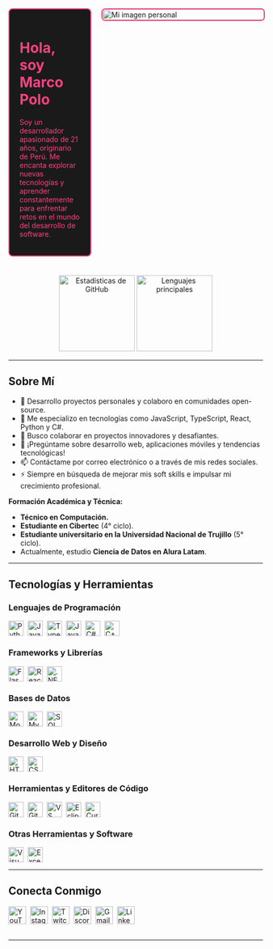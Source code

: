 <!-- Contenedor Principal: Banner y Presentación -->
<div style="display: flex; align-items: flex-start; gap: 20px;">

  <!-- Columna de Texto (Izquierda) -->
  <div style="flex: 1; background-color: #1a1a1a; color: #FF4081; padding: 20px; border: 2px solid #FF4081; border-radius: 8px;">
    <h1>Hola, soy Marco Polo</h1>
    <p>
      Soy un desarrollador apasionado de 21 años, originario de Perú. Me encanta explorar nuevas tecnologías y aprender constantemente para enfrentar retos en el mundo del desarrollo de software.
    </p>
  </div>

  <!-- Columna de Imágenes (Derecha) -->
  <div style="flex: 0 0 320px; display: flex; flex-direction: column; gap: 15px;">
    <img src="" alt="Mi imagen personal" style="width: 100%; border: 2px solid #FF4081; border-radius: 8px;" />

  </div>

</div>

<br clear="both" />

<!-- Estadísticas y Lenguajes en GitHub -->
<div align="center" style="margin-top: 20px;">
  <img src="https://github-readme-stats.vercel.app/api?username=marcopolo&hide_title=false&hide_rank=false&show_icons=true&include_all_commits=true&count_private=true&disable_animations=false&theme=dracula&locale=es&hide_border=false" height="150" alt="Estadísticas de GitHub"  />
  <img src="https://github-readme-stats.vercel.app/api/top-langs?username=marcopolo&locale=es&hide_title=false&layout=compact&card_width=320&langs_count=5&theme=dracula&hide_border=false" height="150" alt="Lenguajes principales"  />
</div>

---

## Sobre Mí

- 🔭 Desarrollo proyectos personales y colaboro en comunidades open-source.
- 🌱 Me especializo en tecnologías como JavaScript, TypeScript, React, Python y C#.
- 👯 Busco colaborar en proyectos innovadores y desafiantes.
- 💬 ¡Pregúntame sobre desarrollo web, aplicaciones móviles y tendencias tecnológicas!
- 📫 Contáctame por correo electrónico o a través de mis redes sociales.
- ⚡ Siempre en búsqueda de mejorar mis soft skills e impulsar mi crecimiento profesional.

**Formación Académica y Técnica:**  
- **Técnico en Computación.**  
- **Estudiante en Cibertec** (4° ciclo).  
- **Estudiante universitario en la Universidad Nacional de Trujillo** (5° ciclo).  
- Actualmente, estudio **Ciencia de Datos en Alura Latam**.

---

## Tecnologías y Herramientas

### Lenguajes de Programación
<div style="display: flex; flex-wrap: wrap; gap: 8px; align-items: center;">
  <img src="https://cdn.jsdelivr.net/gh/devicons/devicon/icons/python/python-original.svg" height="30" alt="Python" />
  <img src="https://cdn.jsdelivr.net/gh/devicons/devicon/icons/javascript/javascript-original.svg" height="30" alt="JavaScript" />
  <img src="https://cdn.jsdelivr.net/gh/devicons/devicon/icons/typescript/typescript-original.svg" height="30" alt="TypeScript" />
  <img src="https://cdn.jsdelivr.net/gh/devicons/devicon/icons/java/java-original.svg" height="30" alt="Java" />
  <img src="https://cdn.jsdelivr.net/gh/devicons/devicon/icons/csharp/csharp-original.svg" height="30" alt="C#" />
  <img src="https://cdn.jsdelivr.net/gh/devicons/devicon/icons/cplusplus/cplusplus-original.svg" height="30" alt="C++" />
</div>

### Frameworks y Librerías
<div style="display: flex; flex-wrap: wrap; gap: 8px; align-items: center;">
  <img src="https://cdn.jsdelivr.net/gh/devicons/devicon/icons/flask/flask-original.svg" height="30" alt="Flask" />
  <img src="https://cdn.jsdelivr.net/gh/devicons/devicon/icons/react/react-original.svg" height="30" alt="React" />
  <img src="https://cdn.jsdelivr.net/gh/devicons/devicon/icons/dot-net/dot-net-original.svg" height="30" alt=".NET" />
</div>

### Bases de Datos
<div style="display: flex; flex-wrap: wrap; gap: 8px; align-items: center;">
  <img src="https://cdn.jsdelivr.net/gh/devicons/devicon/icons/mongodb/mongodb-original-wordmark.svg" height="30" alt="MongoDB" />
  <img src="https://cdn.jsdelivr.net/gh/devicons/devicon/icons/mysql/mysql-original.svg" height="30" alt="MySQL" />
  <img src="https://cdn.jsdelivr.net/gh/devicons/devicon/icons/microsoftsqlserver/microsoftsqlserver-plain.svg" height="30" alt="SQL Server" />
</div>

### Desarrollo Web y Diseño
<div style="display: flex; flex-wrap: wrap; gap: 8px; align-items: center;">
  <img src="https://cdn.jsdelivr.net/gh/devicons/devicon/icons/html5/html5-original.svg" height="30" alt="HTML5" />
  <img src="https://cdn.jsdelivr.net/gh/devicons/devicon/icons/css3/css3-original.svg" height="30" alt="CSS3" />
</div>

### Herramientas y Editores de Código
<div style="display: flex; flex-wrap: wrap; gap: 8px; align-items: center;">
  <img src="https://cdn.jsdelivr.net/gh/devicons/devicon/icons/git/git-original.svg" height="30" alt="Git" />
  <img src="https://cdn.jsdelivr.net/gh/devicons/devicon/icons/github/github-original.svg" height="30" alt="GitHub" />
  <img src="https://cdn.jsdelivr.net/gh/devicons/devicon/icons/vscode/vscode-original.svg" height="30" alt="VS Code" />
  <img src="https://cdn.jsdelivr.net/gh/devicons/devicon/icons/eclipse/eclipse-original.svg" height="30" alt="Eclipse IDE" />
  <img src="https://img.shields.io/badge/Cursor-Personalizado-4CAF50?style=for-the-badge&logo=&logoColor=white" height="30" alt="Cursor" />
</div>

### Otras Herramientas y Software
<div style="display: flex; flex-wrap: wrap; gap: 8px; align-items: center;">
  <img src="https://img.shields.io/badge/Visual_Basic-%%230072C6?style=for-the-badge&logo=microsoft-visual-studio&logoColor=white" height="30" alt="Visual Basic" />
  <img src="https://img.shields.io/badge/Excel-217346?style=for-the-badge&logo=microsoft-excel&logoColor=white" height="30" alt="Excel" />
</div>

---

## Conecta Conmigo

<div style="display: flex; flex-wrap: wrap; gap: 8px; align-items: center;">
  <a href="https://youtube.com" target="_blank">
    <img src="https://img.shields.io/static/v1?message=YouTube&logo=youtube&label=&color=FF0000&logoColor=white&style=for-the-badge" height="35" alt="YouTube" />
  </a>
  <a href="https://instagram.com" target="_blank">
    <img src="https://img.shields.io/static/v1?message=Instagram&logo=instagram&label=&color=E4405F&logoColor=white&style=for-the-badge" height="35" alt="Instagram" />
  </a>
  <a href="https://twitch.tv" target="_blank">
    <img src="https://img.shields.io/static/v1?message=Twitch&logo=twitch&label=&color=9146FF&logoColor=white&style=for-the-badge" height="35" alt="Twitch" />
  </a>
  <a href="https://discord.com" target="_blank">
    <img src="https://img.shields.io/static/v1?message=Discord&logo=discord&label=&color=7289DA&logoColor=white&style=for-the-badge" height="35" alt="Discord" />
  </a>
  <a href="mailto:tu-correo@ejemplo.com" target="_blank">
    <img src="https://img.shields.io/static/v1?message=Gmail&logo=gmail&label=&color=D14836&logoColor=white&style=for-the-badge" height="35" alt="Gmail" />
  </a>
  <a href="https://linkedin.com" target="_blank">
    <img src="https://img.shields.io/static/v1?message=LinkedIn&logo=linkedin&label=&color=0077B5&logoColor=white&style=for-the-badge" height="35" alt="LinkedIn" />
  </a>
</div>

<br clear="both" />

---



